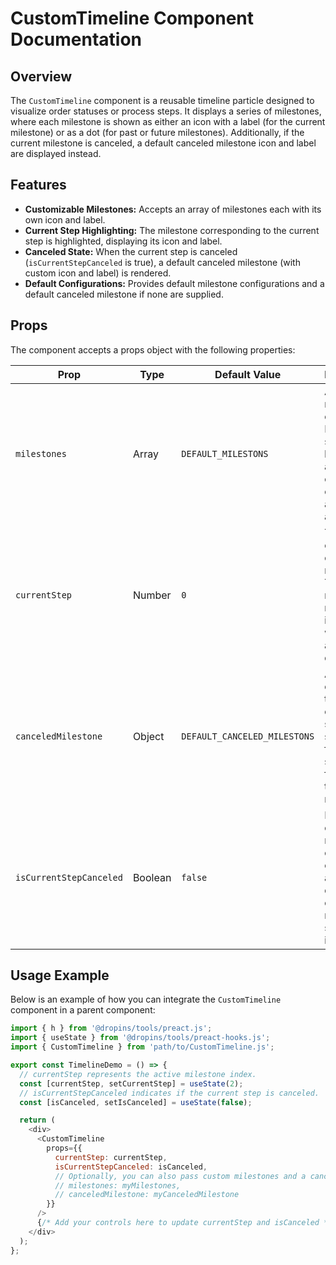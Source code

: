 # CustomTimeline Component Documentation

## Overview

The `CustomTimeline` component is a reusable timeline particle designed to visualize order statuses or process steps. It displays a series of milestones, where each milestone is shown as either an icon with a label (for the current milestone) or as a dot (for past or future milestones). Additionally, if the current milestone is canceled, a default canceled milestone icon and label are displayed instead.

## Features

- **Customizable Milestones:** Accepts an array of milestones each with its own icon and label.
- **Current Step Highlighting:** The milestone corresponding to the current step is highlighted, displaying its icon and label.
- **Canceled State:** When the current step is canceled (`isCurrentStepCanceled` is true), a default canceled milestone (with custom icon and label) is rendered.
- **Default Configurations:** Provides default milestone configurations and a default canceled milestone if none are supplied.

## Props

The component accepts a props object with the following properties:

| Prop                    | Type    | Default Value                | Description                                                                                                             |
| ----------------------- | ------- | ---------------------------- | ----------------------------------------------------------------------------------------------------------------------- |
| `milestones`            | Array   | `DEFAULT_MILESTONS`          | An array of milestone objects. Each object should have an `id` and a `state` object containing a `label` and an `icon`. |
| `currentStep`           | Number  | `0`                          | The index of the current milestone. This milestone is rendered in icon mode with its icon and label displayed.          |
| `canceledMilestone`     | Object  | `DEFAULT_CANCELED_MILESTONS` | A milestone object for the canceled state. It should follow the same format as the other milestones.                    |
| `isCurrentStepCanceled` | Boolean | `false`                      | If true, the current milestone is considered canceled, and the default canceled milestone is shown instead.             |

## Usage Example

Below is an example of how you can integrate the `CustomTimeline` component in a parent component:

```js
import { h } from '@dropins/tools/preact.js';
import { useState } from '@dropins/tools/preact-hooks.js';
import { CustomTimeline } from 'path/to/CustomTimeline.js';

export const TimelineDemo = () => {
  // currentStep represents the active milestone index.
  const [currentStep, setCurrentStep] = useState(2);
  // isCurrentStepCanceled indicates if the current step is canceled.
  const [isCanceled, setIsCanceled] = useState(false);

  return (
    <div>
      <CustomTimeline
        props={{
          currentStep: currentStep,
          isCurrentStepCanceled: isCanceled,
          // Optionally, you can also pass custom milestones and a canceled milestone.
          // milestones: myMilestones,
          // canceledMilestone: myCanceledMilestone
        }}
      />
      {/* Add your controls here to update currentStep and isCanceled */}
    </div>
  );
};
```
